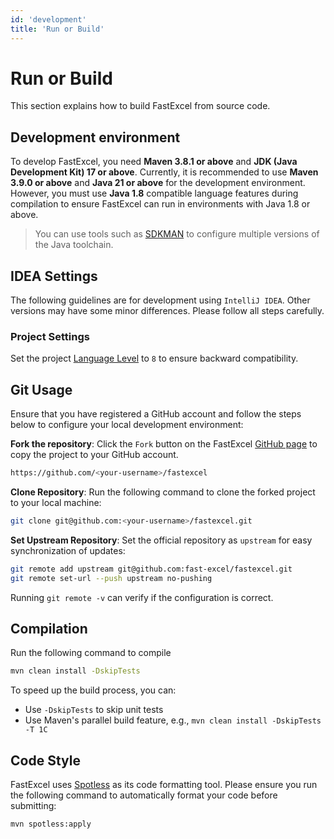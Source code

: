 ```yaml
---
id: 'development'
title: 'Run or Build'
---
```


# Run or Build

This section explains how to build FastExcel from source code.

## Development environment

To develop FastExcel, you need **Maven 3.8.1 or above** and **JDK (Java Development Kit) 17 or above**. Currently, it is recommended to use **Maven 3.9.0 or above** and **Java 21 or above** for the development environment. However, you must use **Java 1.8** compatible language features during compilation to ensure FastExcel can run in environments with Java 1.8 or above.

> You can use tools such as [SDKMAN](https://sdkman.io/) to configure multiple versions of the Java toolchain.

## IDEA Settings

The following guidelines are for development using `IntelliJ IDEA`. Other versions may have some minor differences. Please follow all steps carefully.

### Project Settings

Set the project [Language Level](https://www.jetbrains.com/help/idea/project-settings-and-structure.html#language-level) to `8` to ensure backward compatibility.

## Git Usage

Ensure that you have registered a GitHub account and follow the steps below to configure your local development environment:

**Fork the repository**: Click the `Fork` button on the FastExcel [GitHub page](https://github.com/fast-excel/fastexcel) to copy the project to your GitHub account.

```bash
https://github.com/<your-username>/fastexcel
```

**Clone Repository**: Run the following command to clone the forked project to your local machine:

```bash
git clone git@github.com:<your-username>/fastexcel.git
```

**Set Upstream Repository**: Set the official repository as `upstream` for easy synchronization of updates:

```bash
git remote add upstream git@github.com:fast-excel/fastexcel.git
git remote set-url --push upstream no-pushing
```

Running `git remote -v` can verify if the configuration is correct.

## Compilation

Run the following command to compile

```bash
mvn clean install -DskipTests
```

To speed up the build process, you can:

- Use `-DskipTests` to skip unit tests
- Use Maven's parallel build feature, e.g., `mvn clean install -DskipTests -T 1C`

## Code Style

FastExcel uses [Spotless](https://github.com/diffplug/spotless) as its code formatting tool. Please ensure you run the following command to automatically format your code before submitting:

```bash
mvn spotless:apply
```
